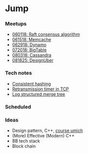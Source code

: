 # Jump

### Meetups

* [060118: Raft consensus algorithm](meetup/180601-raft)
* [061518: Memcache](meetup/180615-memcache)
* [062918: Dynamo](meetup/180629-dynamo)
* [072018: BigTable](meetup/180720-bigtable)
* [080318: Cassandra](meetup/180803-cassandra)
* [081825: DesignUber](meetup/180818-uber)

### Tech notes

* [Consistent hashing](notes/tech-note-consistent-hashing)
* [Retransmission timer in TCP](notes/tech-note-tcp-retranx-timer)
* [Log structured merge tree](notes/tech-note-log-structured-merge-tree)

### Scheduled

### Ideas

* Design pattern, C++, [course umich](http://umich.edu/~eecs381/)
* (More) Effective (Modern) C++
* BB tech stack
* Block chain
